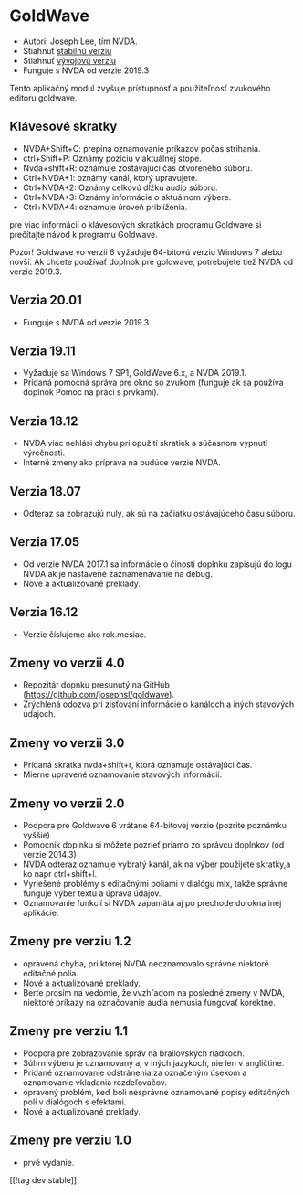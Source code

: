 # GoldWave #

* Autori: Joseph Lee, tím NVDA.
* Stiahnuť [stabilnú verziu][1]
* Stiahnuť [vývojovú verziu][2]
* Funguje s NVDA od verzie 2019.3

Tento aplikačný modul zvyšuje prístupnosť a použiteľnosť zvukového editoru
goldwave.

## Klávesové skratky ##

* NVDA+Shift+C: prepína oznamovanie príkazov počas strihania.
* ctrl+Shift+P: Oznámy pozíciu v aktuálnej stope.
* Nvda+shift+R: oznámuje zostávajúci čas otvoreného súboru.
* Ctrl+NVDA+1: oznámy kanál, ktorý upravujete.
* Ctrl+NVDA+2: Oznámy celkovú dĺžku audio súboru.
* Ctrl+NVDA+3: Oznámy informácie o aktuálnom výbere.
* Ctrl+NVDA+4: oznamuje úroveň priblíženia.

pre viac informácii o klávesových skratkách programu Goldwave si prečítajte
návod k programu Goldwave.

Pozor! Goldwave vo verzii 6 vyžaduje 64-bitovú verziu Windows 7 alebo
novší. Ak chcete používať doplnok pre goldwave, potrebujete tiež NVDA od
verzie 2019.3.

## Verzia 20.01

* Funguje s NVDA od verzie 2019.3.

## Verzia 19.11

* Vyžaduje sa Windows 7 SP1, GoldWave 6.x, a NVDA 2019.1.
* Pridaná pomocná správa pre okno so zvukom (funguje ak sa používa doplnok
  Pomoc na práci s prvkami).

## Verzia 18.12

* NVDA viac nehlási chybu pri opužití skratiek a súčasnom vypnutí
  výrečnosti.
* Interné zmeny ako príprava na budúce verzie NVDA.

## Verzia 18.07

* Odteraz sa zobrazujú nuly, ak sú na začiatku ostávajúceho času súboru.

## Verzia 17.05

* Od verzie NVDA 2017.1 sa informácie o činosti doplnku zapisujú do logu
  NVDA ak je nastavené zaznamenávanie na debug.
* Nové a aktualizované preklady.

## Verzia 16.12

* Verzie číslujeme ako rok.mesiac.

## Zmeny vo verzii 4.0

* Repozitár dopnku presunutý na GitHub
  (https://github.com/josephsl/goldwave).
* Zrýchlená odozva pri zisťovaní informácie o kanáloch a iných stavových
  údajoch.

## Zmeny vo verzii 3.0

* Pridaná skratka nvda+shift+r, ktorá oznamuje ostávajúci čas.
* Mierne upravené oznamovanie stavových informácií.

## Zmeny vo verzii 2.0

* Podpora pre Goldwave 6 vrátane 64-bitovej verzie (pozrite poznámku vyššie)
* Pomocník doplnku si môžete pozrieť priamo zo správcu doplnkov (od verzie
  2014.3)
* NVDA odteraz oznamuje vybratý kanál, ak na výber použijete skratky,a ko
  napr ctrl+shift+l.
* Vyriešené problémy s editačnými poliami v dialógu mix, takže správne
  funguje výber textu a úprava údajov.
* Oznamovanie funkcií si NVDA zapamätá aj po prechode do okna inej
  aplikácie.

## Zmeny pre verziu 1.2

* opravená chyba, pri ktorej NVDA neoznamovalo správne niektoré editačné
  polia.
* Nové a aktualizované preklady.
* Berte prosím na vedomie, že vvzhľadom na posledné zmeny v NVDA, niektoré
  príkazy na označovanie audia nemusia fungovať korektne.

## Zmeny pre verziu 1.1

* Podpora pre zobrazovanie správ na brailovských riadkoch.
* Súhrn výberu je oznamovaný aj v iných jazykoch, nie len v angličtine.
* Pridané oznamovanie odstránenia za označeným úsekom a oznamovanie
  vkladania rozdeľovačov.
* opravený problém, keď boli nesprávne oznamované popisy editačných polí v
  dialógoch s efektami.
* Nové a aktualizované preklady.

## Zmeny pre verziu 1.0

* prvé vydanie.

[[!tag dev stable]]

[1]: https://addons.nvda-project.org/files/get.php?file=gwv

[2]: https://addons.nvda-project.org/files/get.php?file=gwv-dev
